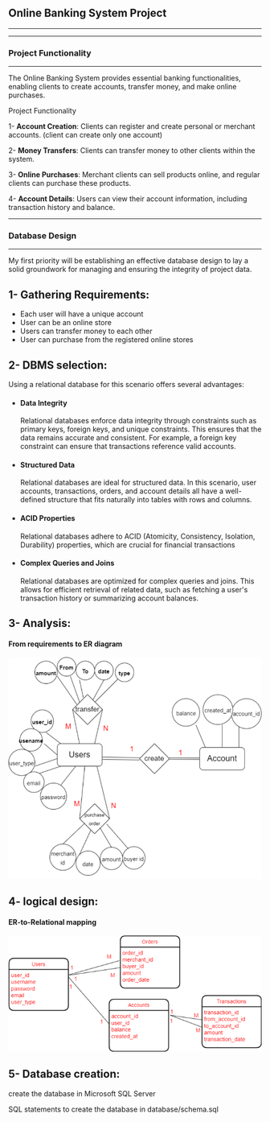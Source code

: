 ## Online Banking System Project

---
---
### Project Functionality


---

The Online Banking System provides essential banking functionalities, enabling clients to create accounts, transfer money, and make online purchases.

Project Functionality

1- **Account Creation**: Clients can register and create personal or merchant accounts.
    (client can create only one account)

2- **Money Transfers**: Clients can transfer money to other clients within the system.

3- **Online Purchases**: Merchant clients can sell products online, and regular clients can purchase these products.

4- **Account Details**: Users can view their account information, including transaction history and balance.

---

### Database Design

---
My first priority will be establishing an effective database design to lay a solid groundwork for managing and ensuring the integrity of project data.

## **1- Gathering Requirements:** 
- Each user will have a unique account 
- User can be an online store
- Users can transfer money to each other
- User can purchase from the registered online stores 

## **2- DBMS selection:**
Using a relational database for this scenario offers several advantages:
- #### Data Integrity

    Relational databases enforce data integrity through constraints such as primary keys, foreign keys, and unique constraints. This ensures that the data remains accurate and consistent. For example, a foreign key constraint can ensure that transactions reference valid accounts.

- #### Structured Data

    Relational databases are ideal for structured data. In this scenario, user accounts, transactions, orders, and account details all have a well-defined structure that fits naturally into tables with rows and columns.
- #### ACID Properties

    Relational databases adhere to ACID (Atomicity, Consistency, Isolation, Durability) properties, which are crucial for financial transactions

        

- #### Complex Queries and Joins

    Relational databases are optimized for complex queries and joins. This allows for efficient retrieval of related data, such as fetching a user's transaction history or summarizing account balances.

## **3- Analysis:**
#### From requirements to ER diagram

![ER Diagram](database\ER_diagram.png)

## **4- logical design:**

#### ER-to-Relational mapping

![schema](database\database_schema.png)

## **5- Database creation:**

create the database in Microsoft SQL Server

SQL statements to create the database in database/schema.sql









